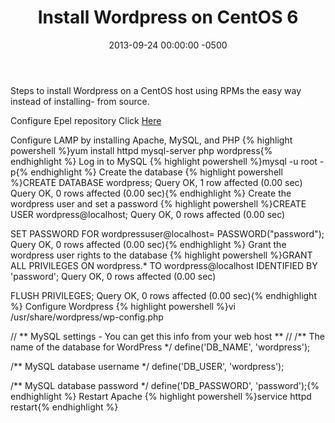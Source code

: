 ﻿---
layout: post
title:  Install Wordpress on CentOS 6
date:   2013-09-24 00:00:00 -0500
categories: IT
---






Steps to install Wordpress on a CentOS host using RPMs the easy way instead of installing- from source.

Configure Epel repository
Click <a title="Configure Epel Repository on Centos 6" href="http://www.joseph-streeter.com/?p=763" target="_blank">Here</a>



Configure LAMP by installing Apache, MySQL, and PHP
{% highlight powershell %}yum install httpd mysql-server php wordpress{% endhighlight %}
Log in to MySQL
{% highlight powershell %}mysql -u root -p{% endhighlight %}
Create the database
{% highlight powershell %}CREATE DATABASE wordpress;
Query OK, 1 row affected (0.00 sec)
Query OK, 0 rows affected (0.00 sec){% endhighlight %}
Create the wordpress user and set a password
{% highlight powershell %}CREATE USER wordpress@localhost;
Query OK, 0 rows affected (0.00 sec)

SET PASSWORD FOR wordpressuser@localhost= PASSWORD("password");
Query OK, 0 rows affected (0.00 sec){% endhighlight %}
Grant the wordpress user rights to the database
{% highlight powershell %}GRANT ALL PRIVILEGES ON wordpress.* TO wordpress@localhost IDENTIFIED BY 'password';
Query OK, 0 rows affected (0.00 sec)

FLUSH PRIVILEGES;
Query OK, 0 rows affected (0.00 sec){% endhighlight %}
Configure Wordpress
{% highlight powershell %}vi /usr/share/wordpress/wp-config.php

// ** MySQL settings - You can get this info from your web host ** //
/** The name of the database for WordPress */
define('DB_NAME', 'wordpress');

/** MySQL database username */
define('DB_USER', 'wordpress');

/** MySQL database password */
define('DB_PASSWORD', 'password');{% endhighlight %}
Restart Apache
{% highlight powershell %}service httpd restart{% endhighlight %}


